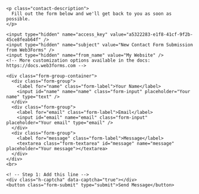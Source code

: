 <!-- 
    This is a working contact form. To receive email, 
    Replace YOUR_ACCESS_KEY_HERE with your actual Access Key.

    Create Access Key here 👉 https://web3forms.com/
 -->

<style>
.contact-section {
  width: 100%;
  max-width: 40rem;
  margin-left: auto;
  margin-right: auto;
  padding: 3rem 1rem;
}

.contact-intro > * + * {
  margin-top: 1rem;
}

.contact-title {
  font-size: 1.875rem;
  line-height: 2.25rem;
  font-weight: 700;
}

.contact-description {
  color: rgb(107 114 128);
}

.form-group-container {
  display: grid;
  gap: 1rem;
  margin-top: 2rem;
}

.form-group {
  display: flex;
  flex-direction: column;
}

.form-label {
  margin-bottom: 0.5rem;
}

.form-input,
.form-textarea {
  padding: 0.5rem;
  border: 1px solid #e5e7eb;
  display: flex;
  height: 2.5rem;
  width: 100%;
  border-radius: 0.375rem;
  font-size: 0.875rem;
  line-height: 1.25rem;
}

.form-input::placeholder,
.form-textarea:focus-visible {
  color: #6b7280;
}

.form-input:focus-visible,
.form-textarea:focus-visible {
  outline: 2px solid #2563eb;
  outline-offset: 2px;
}

.form-textarea {
  min-height: 120px;
}

.form-submit {
  width: 100%;
  margin-top: 1.2rem;
  background-color: #3124ca;
  color: #fff;
  padding: 13px 5px;
  border-radius: 0.375rem;
}

</style>


<section class="contact-section">
  <div class="contact-intro">
    
    <p class="contact-description">
      Fill out the form below and we'll get back to you as soon as possible.
    </p>
  </div>

  <form class="contact-form" action="https://api.web3forms.com/submit" method="POST">
  

    <input type="hidden" name="access_key" value="a5322283-e1f8-41cf-9f2b-45ce8feab64f" />
    <input type="hidden" name="subject" value="New Contact Form Submission from Web3Forms" />
    <input type="hidden" name="from_name" value="My Website" />
    <!-- More customization options available in the docs: https://docs.web3forms.com -->

    <div class="form-group-container">
      <div class="form-group">
        <label for="name" class="form-label">Your Name</label>
        <input id="name" name="name" class="form-input" placeholder="Your name" type="text" />
      </div>
      <div class="form-group">
        <label for="email" class="form-label">Email</label>
        <input id="email" name="email" class="form-input" placeholder="Your email" type="email" />
      </div>
      <div class="form-group">
        <label for="message" class="form-label">Message</label>
        <textarea class="form-textarea" id="message" name="message" placeholder="Your message"></textarea>
      </div>
    </div>
    <br>

    <! -- Step 1: Add this line -->
    <div class="h-captcha" data-captcha="true"></div>
    <button class="form-submit" type="submit">Send Message</button>
  </form>

</section>


<script src="https://web3forms.com/client/script.js" async defer></script>
